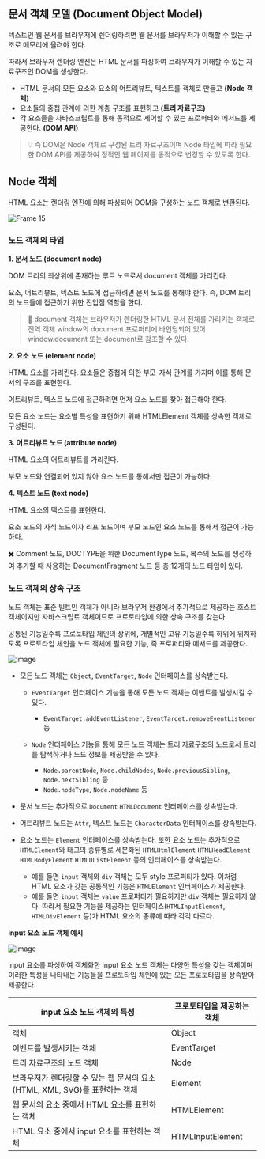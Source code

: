 ## 문서 객체 모델 (Document Object Model)

텍스트인 웹 문서를 브라우저에 렌더링하려면 웹 문서를 브라우저가 이해할 수 있는 구조로 메모리에 올려야 한다.

따라서 브라우저 렌더링 엔진은 HTML 문서를 파싱하여 브라우저가 이해할 수 있는 자료구조인 DOM을 생성한다.

- HTML 문서의 모든 요소와 요소의 어트리뷰트, 텍스트를 객체로 만들고 **(Node 객체)**
- 요소들의 중첩 관계에 의한 계층 구조를 표현하고 **(트리 자료구조)**
- 각 요소들을 자바스크립트를 통해 동적으로 제어할 수 있는 프로퍼티와 메서드를 제공한다. **(DOM API)**

> 💡 즉 DOM은 Node 객체로 구성된 트리 자료구조이며 Node 타입에 따라 필요한 DOM API를 제공하여 정적인 웹 페이지를 동적으로 변경할 수 있도록 한다.

## Node 객체

HTML 요소는 렌더링 엔진에 의해 파싱되어 DOM을 구성하는 노드 객체로 변환된다.

![Frame 15](https://user-images.githubusercontent.com/62097867/209104979-1f058301-75ed-4c02-baf5-7bc29fc483f8.png)

### 노드 객체의 타입

**1. 문서 노드 (document node)**

DOM 트리의 최상위에 존재하는 루트 노드로서 document 객체를 가리킨다.

요소, 어트리뷰트, 텍스트 노드에 접근하려면 문서 노드를 통해야 한다.
즉, DOM 트리의 노드들에 접근하기 위한 진입점 역할을 한다.

> 🔎 document 객체는 브라우저가 렌더링한 HTML 문서 전체를 가리키는 객체로 전역 객체 window의 document 프로퍼티에 바인딩되어 있어 window.document 또는 document로 참조할 수 있다.

**2. 요소 노드 (element node)**

HTML 요소를 가리킨다. 요소들은 중첩에 의한 부모-자식 관계를 가지며 이를 통해 문서의 구조를 표현한다.

어트리뷰트, 텍스트 노드에 접근하려면 먼저 요소 노드를 찾아 접근해야 한다.

모든 요소 노드는 요소별 특성을 표현하기 위해 HTMLElement 객체를 상속한 객체로 구성된다.

**3. 어트리뷰트 노드 (attribute node)**

HTML 요소의 어트리뷰트를 가리킨다.

부모 노드와 연결되어 있지 않아 요소 노드를 통해서만 접근이 가능하다.

**4. 텍스트 노드 (text node)**

HTML 요소의 텍스트를 표현한다.

요소 노드의 자식 노드이자 리프 노드이며 부모 노드인 요소 노드를 통해서 접근이 가능하다.

✖️ Comment 노드, DOCTYPE을 위한 DocumentType 노드, 복수의 노드를 생성하여 추가할 때 사용하는 DocumentFragment 노드 등 총 12개의 노드 타입이 있다.

### 노드 객체의 상속 구조

노드 객체는 표준 빌트인 객체가 아니라 브라우저 환경에서 추가적으로 제공하는 호스트 객체이지만 자바스크립트 객체이므로
프로토타입에 의한 상속 구조를 갖는다.

공통된 기능일수록 프로토타입 체인의 상위에, 개별적인 고유 기능일수록 하위에 위치하도록 프로토타입 체인을 노드 객체에 필요한 기능, 즉 프로퍼티와 메서드를 제공한다.

![image](https://user-images.githubusercontent.com/62097867/209125089-f65394d7-8e66-4875-be53-acda2b4afd5b.png)

- 모든 노드 객체는 `Object`, `EventTarget`, `Node` 인터페이스를 상속받는다.

  - `EventTarget` 인터페이스 기능을 통해 모든 노드 객체는 이벤트를 발생시킬 수 있다.

    - `EventTarget.addEventListener`, `EventTarget.removeEventListener` 등

  - `Node` 인터페이스 기능을 통해 모든 노드 객체는 트리 자료구조의 노드로서 트리를 탐색하거나 노드 정보를 제공받을 수 있다.
    - `Node.parentNode`, `Node.childNodes`, `Node.previousSibling`, `Node.nextSibling` 등
    - `Node.nodeType`, `Node.nodeName` 등

- 문서 노드는 추가적으로 `Document` `HTMLDocument` 인터페이스를 상속받는다.

- 어트리뷰트 노드는 `Attr`, 텍스트 노드는 `CharacterData` 인터페이스를 상속받는다.

- 요소 노드는 `Element` 인터페이스를 상속받는다. 또한 요소 노드는 추가적으로 `HTMLElement`와 태그의 종류별로 세분화된 `HTMLHtmlElement` `HTMLHeadElement` `HTMLBodyElement` `HTMLUListElement` 등의 인터페이스를 상속받는다.
  - 예를 들면 `input` 객체와 `div` 객체는 모두 style 프로퍼티가 있다. 이처럼 HTML 요소가 갖는 공통적인 기능은 `HTMLElement` 인터페이스가 제공한다.
  - 예를 들면 `input` 객체는 `value` 프로퍼티가 필요하지만 `div` 객체는 필요하지 않다. 따라서 필요한 기능을 제공하는 인터페이스(`HTMLInputElement`, `HTMLDivElement` 등)가 HTML 요소의 종류에 따라 각각 다르다.

**input 요소 노드 객체 예시**

![image](https://user-images.githubusercontent.com/62097867/209125175-a3c60683-15ed-4664-b6fc-b49e7b757cce.png)

input 요소를 파싱하여 객체화한 input 요소 노드 객체는 다양한 특성을 갖는 객체이며
이러한 특성을 나타내는 기능들을 프로토타입 체인에 있는 모든 프로토타입을 상속받아 제공한다.

| input 요소 노드 객체의 특성                                                | 프로토타입을 제공하는 객체 |
| -------------------------------------------------------------------------- | -------------------------- |
| 객체                                                                       | Object                     |
| 이벤트를 발생시키는 객체                                                   | EventTarget                |
| 트리 자료구조의 노드 객체                                                  | Node                       |
| 브라우저가 렌더링할 수 있는 웹 문서의 요소(HTML, XML, SVG)를 표현하는 객체 | Element                    |
| 웹 문서의 요소 중에서 HTML 요소를 표현하는 객체                            | HTMLElement                |
| HTML 요소 중에서 input 요소를 표현하는 객체                                | HTMLInputElement           |
